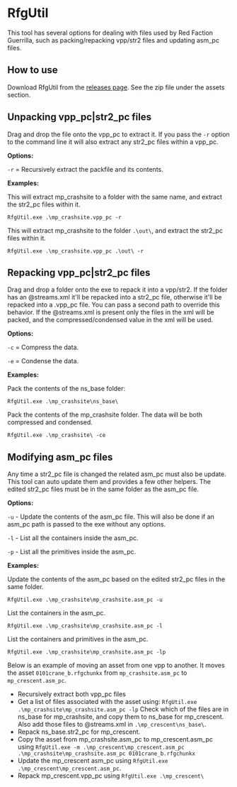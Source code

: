 # RfgUtil
This tool has several options for dealing with files used by Red Faction Guerrilla, such as packing/repacking vpp/str2 files and updating asm_pc files.

## How to use
Download RfgUtil from the [releases page](https://github.com/Moneyl/RfgUtil/releases/). See the zip file under the assets section.

## Unpacking vpp_pc|str2_pc files
Drag and drop the file onto the vpp_pc to extract it. If you pass the `-r` option to the command line it will also extract any str2_pc files within a vpp_pc.

**Options:**

`-r` = Recursively extract the packfile and its contents.

**Examples:**

This will extract mp_crashsite to a folder with the same name, and extract the str2_pc files within it.

```RfgUtil.exe .\mp_crashsite.vpp_pc -r```

This will extract mp_crashsite to the folder `.\out\`, and extract the str2_pc files within it.

```RfgUtil.exe .\mp_crashsite.vpp_pc .\out\ -r```


## Repacking vpp_pc|str2_pc files
Drag and drop a folder onto the exe to repack it into a vpp/str2. If the folder has an @streams.xml it'll be repacked into a str2_pc file, otherwise it'll be repacked into a .vpp_pc file. You can pass a second path to override this behavior. If the @streams.xml is present only the files in the xml will be packed, and the compressed/condensed value in the xml will be used.

**Options:**

`-c` = Compress the data.

`-e` = Condense the data.


**Examples:**

Pack the contents of the ns_base folder:

```RfgUtil.exe .\mp_crashsite\ns_base\```

Pack the contents of the mp_crashsite folder. The data will be both compressed and condensed.

```RfgUtil.exe .\mp_crashsite\ -ce```


## Modifying asm_pc files
Any time a str2_pc file is changed the related asm_pc must also be update. This tool can auto update them and provides a few other helpers. The edited str2_pc files must be in the same folder as the asm_pc file. 

**Options:**

`-u` - Update the contents of the asm_pc file. This will also be done if an asm_pc path is passed to the exe without any options.

`-l` - List all the containers inside the asm_pc.

`-p` - List all the primitives inside the asm_pc.

**Examples:**

Update the contents of the asm_pc based on the edited str2_pc files in the same folder.

```RfgUtil.exe .\mp_crashsite\mp_crashsite.asm_pc -u```

List the containers in the asm_pc.

```RfgUtil.exe .\mp_crashsite\mp_crashsite.asm_pc -l```

List the containers and primitives in the asm_pc.

```RfgUtil.exe .\mp_crashsite\mp_crashsite.asm_pc -lp```

Below is an example of moving an asset from one vpp to another. It moves the asset `0101crane_b.rfgchunkx` from `mp_crashsite.asm_pc` to `mp_crescent.asm_pc`.
- Recursively extract both vpp_pc files
- Get a list of files associated with the asset using: ```RfgUtil.exe .\mp_crashsite\mp_crashsite.asm_pc -lp``` Check which of the files are in ns_base for mp_crashsite, and copy them to ns_base for mp_crescent. Also add those files to @streams.xml in `.\mp_crescent\ns_base\`.
- Repack ns_base.str2_pc for mp_crescent.
- Copy the asset from mp_crashsite.asm_pc to mp_crescent.asm_pc using ```RfgUtil.exe -m .\mp_crescent\mp_crescent.asm_pc .\mp_crashsite\mp_crashsite.asm_pc 0101crane_b.rfgchunkx```
- Update the mp_crescent asm_pc using ```RfgUtil.exe .\mp_crescent\mp_crescent.asm_pc```.
- Repack mp_crescent.vpp_pc using ```RfgUtil.exe .\mp_crescent\```
